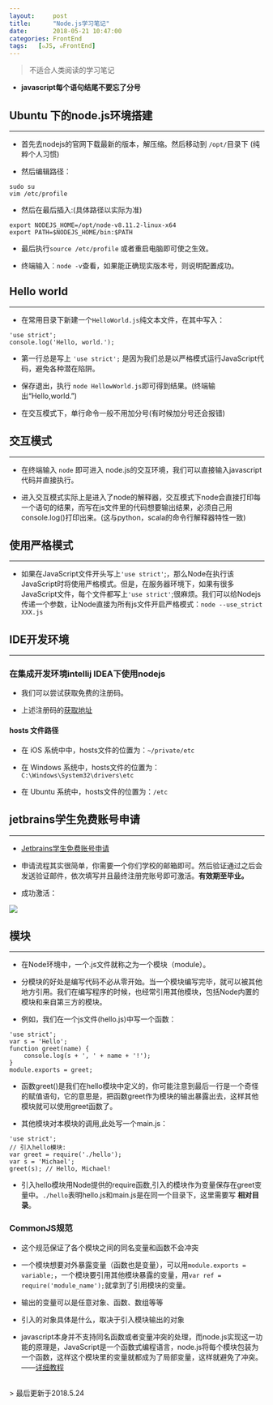 ```yaml
---
layout:     post
title:      "Node.js学习笔记"
date:       2018-05-21 10:47:00
categories: FrontEnd
tags:   [๑JS, ๑FrontEnd]
---
```


> 不适合人类阅读的学习笔记

- **javascript每个语句结尾不要忘了分号**

## Ubuntu 下的node.js环境搭建
---

- 首先去nodejs的官网下载最新的版本，解压缩。然后移动到 `/opt/`目录下 (纯粹个人习惯)

- 然后编辑路径：
```
sudo su
vim /etc/profile
```

- 然后在最后插入:(具体路径以实际为准)
```
export NODEJS_HOME=/opt/node-v8.11.2-linux-x64
export PATH=$NODEJS_HOME/bin:$PATH
```

- 最后执行`source /etc/profile` 或者重启电脑即可使之生效。

- 终端输入：`node -v`查看，如果能正确现实版本号，则说明配置成功。


## Hello world
---

- 在常用目录下新建一个`HelloWorld.js`纯文本文件，在其中写入：
```
'use strict';
console.log('Hello, world.');
```

- 第一行总是写上 `'use strict';` 是因为我们总是以严格模式运行JavaScript代码，避免各种潜在陷阱。

- 保存退出，执行 `node HellowWorld.js`即可得到结果。(终端输出“Hello,world.”)

- 在交互模式下，单行命令一般不用加分号(有时候加分号还会报错)

## 交互模式
---

- 在终端输入 `node` 即可进入 node.js的交互环境，我们可以直接输入javascript代码并直接执行。

- 进入交互模式实际上是进入了node的解释器，交互模式下node会直接打印每一个语句的结果，而写在js文件里的代码想要输出结果，必须自己用console.log()打印出来。(这与python，scala的命令行解释器特性一致)

## 使用严格模式
---

- 如果在JavaScript文件开头写上`'use strict'`;，那么Node在执行该JavaScript时将使用严格模式。但是，在服务器环境下，如果有很多JavaScript文件，每个文件都写上`'use strict'`;很麻烦。我们可以给Nodejs传递一个参数，让Node直接为所有js文件开启严格模式：`node --use_strict XXX.js`

## IDE开发环境
---

### 在集成开发环境intellij IDEA下使用nodejs

- 我们可以尝试获取免费的注册码。

- 上述注册码的[获取地址](http://idea.lanyus.com/)


#### hosts 文件路径

- 在 iOS 系统中中，hosts文件的位置为：`~/private/etc`

- 在 Windows 系统中，hosts文件的位置为：`C:\Windows\System32\drivers\etc`

- 在 Ubuntu 系统中，hosts文件的位置为：`/etc`

## jetbrains学生免费账号申请
---

- [Jetbrains学生免费账号申请](https://sales.jetbrains.com/hc/zh-cn/articles/207154369-%E5%AD%A6%E7%94%9F%E6%8E%88%E6%9D%83%E7%94%B3%E8%AF%B7%E6%96%B9%E5%BC%8F)

- 申请流程其实很简单，你需要一个你们学校的邮箱即可。然后验证通过之后会发送验证邮件，依次填写并且最终注册完账号即可激活。**有效期至毕业。**

- 成功激活：

![](/images/node.js/info.png)


## 模块
---

- 在Node环境中，一个.js文件就称之为一个模块（module）。

- 分模块的好处是编写代码不必从零开始。当一个模块编写完毕，就可以被其他地方引用。我们在编写程序的时候，也经常引用其他模块，包括Node内置的模块和来自第三方的模块。

- 例如，我们在一个js文件(hello.js)中写一个函数：
```
'use strict';
var s = 'Hello';
function greet(name) {
    console.log(s + ', ' + name + '!');
}
module.exports = greet;
```
- 函数greet()是我们在hello模块中定义的，你可能注意到最后一行是一个奇怪的赋值语句，它的意思是，把函数greet作为模块的输出暴露出去，这样其他模块就可以使用greet函数了。

- 其他模块对本模块的调用,此处写一个main.js：
```
'use strict';
// 引入hello模块:
var greet = require('./hello');
var s = 'Michael';
greet(s); // Hello, Michael!
```

- 引入hello模块用Node提供的require函数,引入的模块作为变量保存在greet变量中。`./hello`表明hello.js和main.js是在同一个目录下，这里需要写 **相对目录**。

### CommonJS规范

- 这个规范保证了各个模块之间的同名变量和函数不会冲突

- 一个模块想要对外暴露变量（函数也是变量），可以用`module.exports = variable;`，一个模块要引用其他模块暴露的变量，用`var ref = require('module_name');`就拿到了引用模块的变量。

- 输出的变量可以是任意对象、函数、数组等等

- 引入的对象具体是什么，取决于引入模块输出的对象

- javascript本身并不支持同名函数或者变量冲突的处理，而node.js实现这一功能的原理是，JavaScript是一个函数式编程语言，node.js将每个模块包装为一个函数，这样这个模块里的变量就都成为了局部变量，这样就避免了冲突。——[详细教程](https://www.liaoxuefeng.com/wiki/001434446689867b27157e896e74d51a89c25cc8b43bdb3000/001434502419592fd80bbb0613a42118ccab9435af408fd000)

<br>
> 最后更新于2018.5.24
